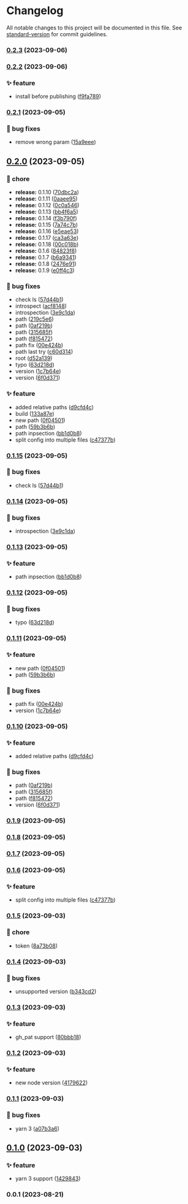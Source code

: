 # Changelog

All notable changes to this project will be documented in this file. See [standard-version](https://github.com/conventional-changelog/standard-version) for commit guidelines.

### [0.2.3](https://github.com/xotoscipt/xotoscript-action-release/compare/v0.2.2...v0.2.3) (2023-09-06)

### [0.2.2](https://github.com/xotoscipt/xotoscript-action-release/compare/v0.2.1...v0.2.2) (2023-09-06)


### ✨ feature

* install before publishing ([f9fa789](https://github.com/xotoscipt/xotoscript-action-release/commitsf9fa7892169fd42ca275a48643ae63be2b8752d7))

### [0.2.1](https://github.com/xotoscipt/xotoscript-action-release/compare/v0.2.0...v0.2.1) (2023-09-05)


### 🐛 bug fixes

* remove wrong param ([15a9eee](https://github.com/xotoscipt/xotoscript-action-release/commits15a9eeec931591816892b9e217b237b9fec5fe17))

## [0.2.0](https://github.com/xotoscipt/xotoscript-action-release/compare/v0.1.5...v0.2.0) (2023-09-05)


### 🚚 chore

* **release:** 0.1.10 ([70dbc2a](https://github.com/xotoscipt/xotoscript-action-release/commits70dbc2aa6ebad775a0a661f0edbb039c0558584c))
* **release:** 0.1.11 ([0aaee95](https://github.com/xotoscipt/xotoscript-action-release/commits0aaee95e2273136e8fed64fbe9c35c9fdf36d28e))
* **release:** 0.1.12 ([0c0a546](https://github.com/xotoscipt/xotoscript-action-release/commits0c0a54670ce9ebd2e02b0930f37843b64e63fe34))
* **release:** 0.1.13 ([bb4f6a5](https://github.com/xotoscipt/xotoscript-action-release/commitsbb4f6a56fc91593a498474c86820fcac62871671))
* **release:** 0.1.14 ([f3b790f](https://github.com/xotoscipt/xotoscript-action-release/commitsf3b790f3319480106579618eae3896b4574dac6b))
* **release:** 0.1.15 ([7a74c7b](https://github.com/xotoscipt/xotoscript-action-release/commits7a74c7b6307f4571f9ccc5a880484e24b2e0a4a5))
* **release:** 0.1.16 ([e5eae53](https://github.com/xotoscipt/xotoscript-action-release/commitse5eae53671719fe83e52e7d064e9d2b77b10d863))
* **release:** 0.1.17 ([ca3a63e](https://github.com/xotoscipt/xotoscript-action-release/commitsca3a63e595e1617137fabf26b4748f5675ce08d2))
* **release:** 0.1.18 ([00c018b](https://github.com/xotoscipt/xotoscript-action-release/commits00c018b131217a3135c029b1f96254f7b995b6aa))
* **release:** 0.1.6 ([84823f8](https://github.com/xotoscipt/xotoscript-action-release/commits84823f883007a565ca630cf90e5d19fc1e94b4d1))
* **release:** 0.1.7 ([b6a9341](https://github.com/xotoscipt/xotoscript-action-release/commitsb6a93416f79339d91178f966b928653b53635089))
* **release:** 0.1.8 ([2476e91](https://github.com/xotoscipt/xotoscript-action-release/commits2476e912d943acbf0311e8b53712a3c5bb568139))
* **release:** 0.1.9 ([e0ff4c3](https://github.com/xotoscipt/xotoscript-action-release/commitse0ff4c35fd42286a947b90985b03b6e3aa6d1f63))


### 🐛 bug fixes

* check ls ([57d44b1](https://github.com/xotoscipt/xotoscript-action-release/commits57d44b1fe61c12b9307b54ea9026a8493f86d3ee))
* introspect ([acf8148](https://github.com/xotoscipt/xotoscript-action-release/commitsacf81484769e5fdee9976f0d5022592fac3b693d))
* introspection ([3e9c1da](https://github.com/xotoscipt/xotoscript-action-release/commits3e9c1da7b29598f066707adcc736189e99c3e6bd))
* path ([219c5e6](https://github.com/xotoscipt/xotoscript-action-release/commits219c5e65e7866d8cc3724e547542b7a58ed6ea90))
* path ([0af219b](https://github.com/xotoscipt/xotoscript-action-release/commits0af219bfa00e5c58af0c674159c88ce50d4daab6))
* path ([315685f](https://github.com/xotoscipt/xotoscript-action-release/commits315685f7506d5bc268f90e9fa971bd98508e2fab))
* path ([f815472](https://github.com/xotoscipt/xotoscript-action-release/commitsf815472978eeb721a2fd3edd310ae5ccddd610e9))
* path fix ([00e424b](https://github.com/xotoscipt/xotoscript-action-release/commits00e424b1ef09a8555788ecbcc3bdff49c9cf2a82))
* path last try ([c60d314](https://github.com/xotoscipt/xotoscript-action-release/commitsc60d314d28ce53404a221d9c6031dd44f0ef5dc8))
* root ([d52a139](https://github.com/xotoscipt/xotoscript-action-release/commitsd52a1396f30926fb5281104e46a7a3775e11e9f6))
* typo ([63d218d](https://github.com/xotoscipt/xotoscript-action-release/commits63d218d8e86f381b93d31f5287510baec4a7acdb))
* version ([1c7b64e](https://github.com/xotoscipt/xotoscript-action-release/commits1c7b64e87a4d0f0697f3dbbb0058b24f99a74d51))
* version ([6f0d371](https://github.com/xotoscipt/xotoscript-action-release/commits6f0d3716a0b0f1c7b0f7b496caba89cc3a8067e5))


### ✨ feature

* added relative paths ([d9cfd4c](https://github.com/xotoscipt/xotoscript-action-release/commitsd9cfd4c3dfeb48d0bf09da00b7d75c740ff197b9))
* build ([133a87e](https://github.com/xotoscipt/xotoscript-action-release/commits133a87eb2b2ccaa9714b199bad0bca3a7a333083))
* new path ([0f04501](https://github.com/xotoscipt/xotoscript-action-release/commits0f04501c9dac211952792f652495f9b318b373db))
* path ([59b3b6b](https://github.com/xotoscipt/xotoscript-action-release/commits59b3b6b6c5d9b2e320c487c01fd6e83275719d65))
* path inpsection ([bb1d0b8](https://github.com/xotoscipt/xotoscript-action-release/commitsbb1d0b8d0b4cc782991a4857f96b5f0eb0dbf46b))
* split config into multiple files ([c47377b](https://github.com/xotoscipt/xotoscript-action-release/commitsc47377b4b928bee04ee29c48bb998c8d1de74789))

### [0.1.15](https://github.com/xotoscipt/xotoscript-action-release/compare/v0.1.14...v0.1.15) (2023-09-05)


### 🐛 bug fixes

* check ls ([57d44b1](https://github.com/xotoscipt/xotoscript-action-release/commits57d44b1fe61c12b9307b54ea9026a8493f86d3ee))


### [0.1.14](https://github.com/xotoscipt/xotoscript-action-release/compare/v0.1.13...v0.1.14) (2023-09-05)


### 🐛 bug fixes

* introspection ([3e9c1da](https://github.com/xotoscipt/xotoscript-action-release/commits3e9c1da7b29598f066707adcc736189e99c3e6bd))

### [0.1.13](https://github.com/xotoscipt/xotoscript-action-release/compare/v0.1.12...v0.1.13) (2023-09-05)


### ✨ feature

* path inpsection ([bb1d0b8](https://github.com/xotoscipt/xotoscript-action-release/commitsbb1d0b8d0b4cc782991a4857f96b5f0eb0dbf46b))

### [0.1.12](https://github.com/xotoscipt/xotoscript-action-release/compare/v0.1.11...v0.1.12) (2023-09-05)


### 🐛 bug fixes

* typo ([63d218d](https://github.com/xotoscipt/xotoscript-action-release/commits63d218d8e86f381b93d31f5287510baec4a7acdb))

### [0.1.11](https://github.com/xotoscipt/xotoscript-action-release/compare/v0.1.10...v0.1.11) (2023-09-05)


### ✨ feature

* new path ([0f04501](https://github.com/xotoscipt/xotoscript-action-release/commits0f04501c9dac211952792f652495f9b318b373db))
* path ([59b3b6b](https://github.com/xotoscipt/xotoscript-action-release/commits59b3b6b6c5d9b2e320c487c01fd6e83275719d65))


### 🐛 bug fixes

* path fix ([00e424b](https://github.com/xotoscipt/xotoscript-action-release/commits00e424b1ef09a8555788ecbcc3bdff49c9cf2a82))
* version ([1c7b64e](https://github.com/xotoscipt/xotoscript-action-release/commits1c7b64e87a4d0f0697f3dbbb0058b24f99a74d51))

### [0.1.10](https://github.com/xotoscipt/xotoscript-action-release/compare/v0.1.9...v0.1.10) (2023-09-05)


### ✨ feature

* added relative paths ([d9cfd4c](https://github.com/xotoscipt/xotoscript-action-release/commitsd9cfd4c3dfeb48d0bf09da00b7d75c740ff197b9))


### 🐛 bug fixes

* path ([0af219b](https://github.com/xotoscipt/xotoscript-action-release/commits0af219bfa00e5c58af0c674159c88ce50d4daab6))
* path ([315685f](https://github.com/xotoscipt/xotoscript-action-release/commits315685f7506d5bc268f90e9fa971bd98508e2fab))
* path ([f815472](https://github.com/xotoscipt/xotoscript-action-release/commitsf815472978eeb721a2fd3edd310ae5ccddd610e9))
* version ([6f0d371](https://github.com/xotoscipt/xotoscript-action-release/commits6f0d3716a0b0f1c7b0f7b496caba89cc3a8067e5))

### [0.1.9](https://github.com/xotoscipt/xotoscript-action-release/compare/v0.1.8...v0.1.9) (2023-09-05)

### [0.1.8](https://github.com/xotoscipt/xotoscript-action-release/compare/v0.1.7...v0.1.8) (2023-09-05)

### [0.1.7](https://github.com/xotoscipt/xotoscript-action-release/compare/v0.1.6...v0.1.7) (2023-09-05)

### [0.1.6](https://github.com/xotoscipt/xotoscript-action-release/compare/v0.1.5...v0.1.6) (2023-09-05)


### ✨ feature

* split config into multiple files ([c47377b](https://github.com/xotoscipt/xotoscript-action-release/commitsc47377b4b928bee04ee29c48bb998c8d1de74789))

### [0.1.5](https://github.com/xotoscipt/xotoscript-action-release/compare/v0.1.4...v0.1.5) (2023-09-03)


### 🚚 chore

* token ([8a73b08](https://github.com/xotoscipt/xotoscript-action-release/commits8a73b084d34c79a4d4b5bdf7382b09ae37881288))

### [0.1.4](https://github.com/xotoscipt/xotoscript-action-release/compare/v0.1.3...v0.1.4) (2023-09-03)


### 🐛 bug fixes

* unsupported version ([b343cd2](https://github.com/xotoscipt/xotoscript-action-release/commitsb343cd238927378f5de43c0122e5b0d63418f7af))

### [0.1.3](https://github.com/xotoscipt/xotoscript-action-release/compare/v0.1.2...v0.1.3) (2023-09-03)


### ✨ feature

* gh_pat support ([80bbb18](https://github.com/xotoscipt/xotoscript-action-release/commits80bbb18029f1e5933892cec9393268bba0b1b33e))

### [0.1.2](https://github.com/xotoscipt/xotoscript-action-release/compare/v0.1.1...v0.1.2) (2023-09-03)


### ✨ feature

* new node version ([4179622](https://github.com/xotoscipt/xotoscript-action-release/commits4179622021d7400457a7be41bb1b81d33a065ca5))

### [0.1.1](https://github.com/xotoscipt/xotoscript-action-release/compare/v0.1.0...v0.1.1) (2023-09-03)


### 🐛 bug fixes

* yarn 3 ([a07b3a6](https://github.com/xotoscipt/xotoscript-action-release/commitsa07b3a6120b7502e7735d13c2892d6c77c49772e))

## [0.1.0](https://github.com/xotoscipt/xotoscript-action-release/compare/v0.0.1...v0.1.0) (2023-09-03)


### ✨ feature

* yarn 3 support ([1429843](https://github.com/xotoscipt/xotoscript-action-release/commits1429843950058e3e141d06f53fa4ad9910dafcfc))

### 0.0.1 (2023-08-21)
